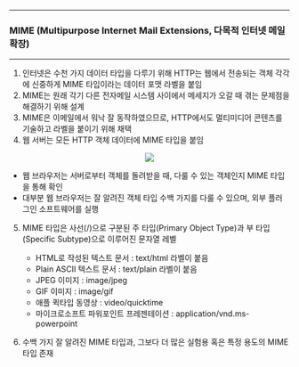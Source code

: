 -----
### MIME (Multipurpose Internet Mail Extensions, 다목적 인터넷 메일 확장)
-----
1. 인터넷은 수천 가지 데이터 타입을 다루기 위해 HTTP는 웹에서 전송되는 객체 각각에 신중하게 MIME 타입이라는 데이터 포맷 라벨을 붙임
2. MIME는 원래 각기 다른 전자메일 시스템 사이에서 메세지가 오갈 때 겪는 문제점을 해결하기 위해 설계
3. MIME은 이메일에서 워낙 잘 동작하였으므로, HTTP에서도 멀티미디어 콘텐츠를 기술하고 라벨을 붙이기 위해 채택
4. 웹 서버는 모든 HTTP 객체 데이터에 MIME 타입을 붙임
<div align="center">
<img src="https://github.com/user-attachments/assets/698bc40c-ae91-4d55-b7d4-cbe075e22022">
</div>

   - 웹 브라우저는 서버로부터 객체를 돌려받을 때, 다룰 수 있는 객체인지 MIME 타입을 통해 확인
   - 대부분 웹 브라우저는 잘 알려진 객체 타입 수백 가지를 다룰 수 있으며, 외부 플러그인 소프트웨어를 실행

5. MIME 타입은 사선(/)으로 구분된 주 타입(Primary Object Type)과 부 타입(Specific Subtype)으로 이루어진 문자열 레벨
   - HTML로 작성된 텍스트 문서 : text/html 라벨이 붙음
   - Plain ASCII 텍스트 문서 : text/plain 라벨이 붙음
   - JPEG 이미지 : image/jpeg
   - GIF 이미지 : image/gif
   - 애플 퀵타입 동영상 : video/quicktime
   - 마이크로소프트 파워포인트 프레젠테이션 : application/vnd.ms-powerpoint

6. 수백 가지 잘 알려진 MIME 타입과, 그보다 더 많은 실험용 혹은 특정 용도의 MIME 타입 존재
   

